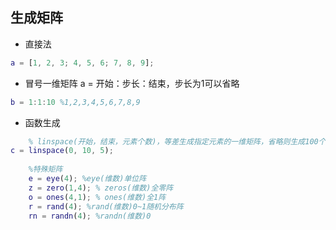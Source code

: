 ## 生成矩阵

* 直接法
```m
a = [1, 2, 3; 4, 5, 6; 7, 8, 9];
```

* 冒号一维矩阵 a = 开始：步长：结束，步长为1可以省略
```m
b = 1:1:10 %1,2,3,4,5,6,7,8,9
```

* 函数生成
```m
    % linspace(开始，结束，元素个数)，等差生成指定元素的一维矩阵，省略则生成100个
c = linspace(0, 10, 5);
    
    %特殊矩阵
    e = eye(4); %eye(维数)单位阵
    z = zero(1,4); % zeros(维数)全零阵
    o = ones(4,1); % ones(维数)全1阵
    r = rand(4); %rand(维数)0~1随机分布阵
    rn = randn(4); %randn(维数)0
```

